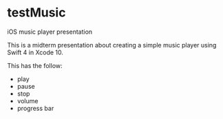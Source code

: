 # testMusic
iOS music player presentation

This is a midterm presentation about creating a simple music player using Swift 4 in Xcode 10.

This has the follow:
- play
- pause
- stop
- volume
- progress bar
